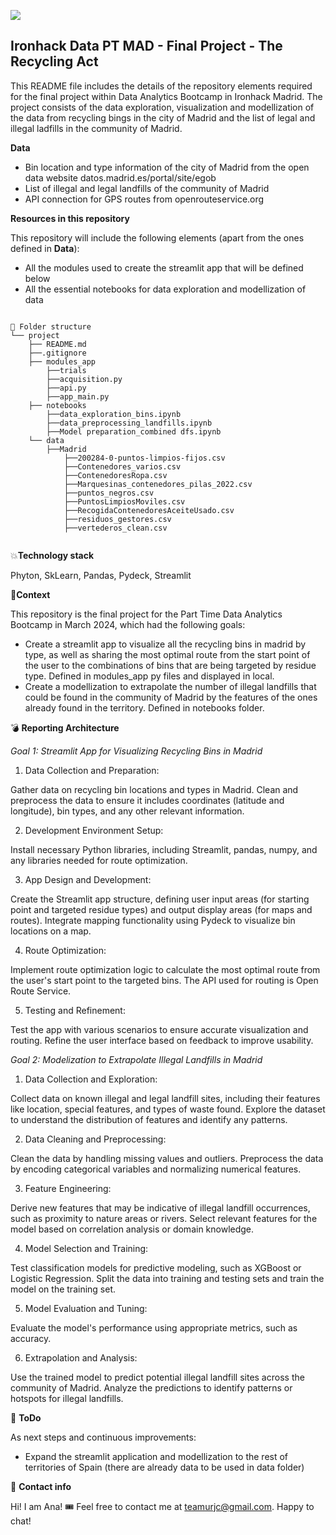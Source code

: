 <p align="left"><img src="https://cdn-images-1.medium.com/max/184/1*2GDcaeYIx_bQAZLxWM4PsQ@2x.png"></p>

## Ironhack Data PT MAD - Final Project - The Recycling Act

This README file includes the details of the repository elements required for the final project within Data Analytics Bootcamp in Ironhack Madrid.
The project consists of the data exploration, visualization and modellization of the data from recycling bings in the city of Madrid and the list of legal and illegal ladfills in the community of Madrid. 

**Data**

- Bin location and type information of the city of Madrid from the open data website datos.madrid.es/portal/site/egob
- List of illegal and legal landfills of the community of Madrid 
- API connection for GPS routes from openrouteservice.org

**Resources in this repository**

This repository will include the following elements (apart from the ones defined in **Data**): 

- All the modules used to create the streamlit app that will be defined below
- All the essential notebooks for data exploration and modellization of data

```

📁 Folder structure
└── project
    ├── README.md
    ├──.gitignore    
    ├── modules_app
        ├──trials
        ├──acquisition.py
        ├──api.py
        ├──app_main.py
    ├── notebooks
        ├──data_exploration_bins.ipynb
        ├──data_preprocessing_landfills.ipynb
        ├──Model preparation_combined dfs.ipynb
    └── data
        ├──Madrid
            ├──200284-0-puntos-limpios-fijos.csv
            ├──Contenedores_varios.csv
            ├──ContenedoresRopa.csv
            ├──Marquesinas_contenedores_pilas_2022.csv
            ├──puntos_negros.csv
            ├──PuntosLimpiosMoviles.csv
            ├──RecogidaContenedoresAceiteUsado.csv
            ├──residuos_gestores.csv
            ├──vertederos_clean.csv


```

💥**Technology stack**

Phyton, SkLearn, Pandas, Pydeck, Streamlit

👀**Context**

This repository is the final project for the Part Time Data Analytics Bootcamp in March 2024, which had the following goals:

- Create a streamlit app to visualize all the recycling bins in madrid by type, as well as sharing the most optimal route from the start point of the user to the combinations of bins that are being targeted by residue type. Defined in modules_app py files and displayed in local.
- Create a modellization to extrapolate the number of illegal landfills that could be found in the community of Madrid by the features of the ones already found in the territory. Defined in notebooks folder.

💣 **Reporting Architecture**


*Goal 1: Streamlit App for Visualizing Recycling Bins in Madrid*

1. Data Collection and Preparation:

Gather data on recycling bin locations and types in Madrid.
Clean and preprocess the data to ensure it includes coordinates (latitude and longitude), bin types, and any other relevant information.

2. Development Environment Setup:

Install necessary Python libraries, including Streamlit, pandas, numpy, and any libraries needed for route optimization.

3. App Design and Development:

Create the Streamlit app structure, defining user input areas (for starting point and targeted residue types) and output display areas (for maps and routes).
Integrate mapping functionality using Pydeck to visualize bin locations on a map.

4. Route Optimization:

Implement route optimization logic to calculate the most optimal route from the user's start point to the targeted bins. The API used for routing is Open Route Service.

5. Testing and Refinement:

Test the app with various scenarios to ensure accurate visualization and routing.
Refine the user interface based on feedback to improve usability.


*Goal 2: Modelization to Extrapolate Illegal Landfills in Madrid*

1. Data Collection and Exploration:

Collect data on known illegal and legal landfill sites, including their features like location, special features, and types of waste found.
Explore the dataset to understand the distribution of features and identify any patterns.

2. Data Cleaning and Preprocessing:

Clean the data by handling missing values and outliers.
Preprocess the data by encoding categorical variables and normalizing numerical features.

3. Feature Engineering:

Derive new features that may be indicative of illegal landfill occurrences, such as proximity to nature areas or rivers.
Select relevant features for the model based on correlation analysis or domain knowledge.

4. Model Selection and Training:

Test classification models for predictive modeling, such as XGBoost or Logistic Regression.
Split the data into training and testing sets and train the model on the training set.

5. Model Evaluation and Tuning:

Evaluate the model's performance using appropriate metrics, such as accuracy.

6. Extrapolation and Analysis:

Use the trained model to predict potential illegal landfill sites across the community of Madrid.
Analyze the predictions to identify patterns or hotspots for illegal landfills.

💩 **ToDo**

As next steps and continuous improvements: 

- Expand the streamlit application and modellization to the rest of territories of Spain (there are already data to be used in data folder)


💌 **Contact info**

Hi! I am Ana! 🎟
Feel free to contact me at teamurjc@gmail.com. Happy to chat!